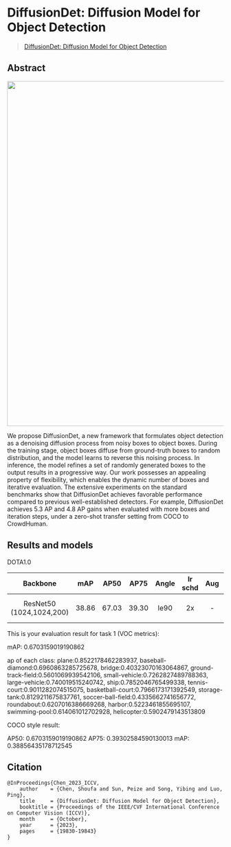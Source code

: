 # DiffusionDet: Diffusion Model for Object Detection

> [DiffusionDet: Diffusion Model for Object Detection](https://openaccess.thecvf.com/content/ICCV2023/html/Chen_DiffusionDet_Diffusion_Model_for_Object_Detection_ICCV_2023_paper.html)

<!-- [ALGORITHM] -->

## Abstract

<div align=center>
<img src="https://github.com/ShoufaChen/DiffusionDet/raw/main/teaser.png" width="800"/>
</div>


We propose DiffusionDet, a new framework that formulates object detection as a denoising diffusion process from noisy boxes to object boxes. During the training stage, object boxes diffuse from ground-truth boxes to random distribution, and the model learns to reverse this noising process. In inference, the model refines a set of randomly generated boxes to the output results in a progressive way. Our work possesses an appealing property of flexibility, which enables the dynamic number of boxes and iterative evaluation. The extensive experiments on the standard benchmarks show that DiffusionDet achieves favorable performance compared to previous well-established detectors. For example, DiffusionDet achieves 5.3 AP and 4.8 AP gains when evaluated with more boxes and iteration steps, under a zero-shot transfer setting from COCO to CrowdHuman.

## Results and models

DOTA1.0



|         Backbone         |  mAP  | AP50 | AP75 | Angle | lr schd |  Aug | Batch Size | Query |                                                  Configs                                                     |                                                                                                                                                                              Download                                                                                                                                                                              |
| :----------------------: | :---: | :---: | :-----: | :------: | :------------: | :-: | :--------: | :-: |:------------------------------------------------------------------------------------------------------------: | :----------------------------------------------------------------------------------------------------------------------------------------------------------------------------------------------------------------------------------------------------------------------------------------------------------------------------------------------------------------: |
| ResNet50 (1024,1024,200) | 38.86 | 67.03 | 39.30 | le90 |  2x  |  -  |   4=2gpu*<br>2img/gpu   | 900|[diffdet_r50_b900_step1_<br>stage6_2x_csl_dota1.0](./configs/diffdet_r50_b900_step1_stage6_2x_csl_dota1.0.py) | [model](https://www.modelscope.cn/models/wokaikaixinxin/ai4rs/files) \| [log](https://www.modelscope.cn/models/wokaikaixinxin/ai4rs/resolve/master/Rotated_DiffusionDet/diffdet_r50_b900_step1_stage6_2x_csl_dota1.0/20250626_092920/20250626_092920.log) \| [result](https://www.modelscope.cn/models/wokaikaixinxin/ai4rs/resolve/master/Rotated_DiffusionDet/diffdet_r50_b900_step1_stage6_2x_csl_dota1.0/Task1.zip) |

This is your evaluation result for task 1 (VOC metrics):

mAP: 0.6703159019190862

ap of each class: plane:0.8522178462283937, baseball-diamond:0.6960863285725678, bridge:0.40323070163064867, ground-track-field:0.5601069939542106, small-vehicle:0.7262827489788363, large-vehicle:0.740019515240742, ship:0.7852046765499338, tennis-court:0.9011282074515075, basketball-court:0.7966173171392549, storage-tank:0.8129211675837761, soccer-ball-field:0.4335662741656772, roundabout:0.6207016386669268, harbor:0.5223461855695107, swimming-pool:0.614061012702928, helicopter:0.5902479143513809

COCO style result:

AP50: 0.6703159019190862
AP75: 0.39302584590130013
mAP: 0.38856435178712545


## Citation

```
@InProceedings{Chen_2023_ICCV,
    author    = {Chen, Shoufa and Sun, Peize and Song, Yibing and Luo, Ping},
    title     = {DiffusionDet: Diffusion Model for Object Detection},
    booktitle = {Proceedings of the IEEE/CVF International Conference on Computer Vision (ICCV)},
    month     = {October},
    year      = {2023},
    pages     = {19830-19843}
}
```

